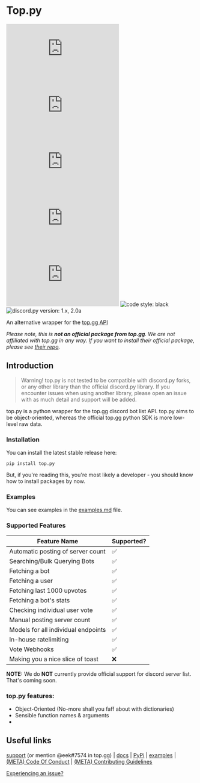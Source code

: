 # Top.py

![issues: unresolved](https://img.shields.io/github/issues/dragdev-studios/top.py?style=for-the-badge)
![pull requests: unresolved](https://img.shields.io/github/issues-pr/dragdev-studios/top.py?style=for-the-badge)
![version: unresolved](https://img.shields.io/pypi/v/top.py?style=for-the-badge)
![supported python versions: unresolved](https://img.shields.io/pypi/pyversions/top.py?style=for-the-badge)
![downloads: unresolved](https://img.shields.io/pypi/dw/top.py?style=for-the-badge)
![code style: black](https://img.shields.io/badge/code%20style-black-black?style=for-the-badge)
![discord.py version: 1.x, 2.0a](https://img.shields.io/badge/discord.py-1.x%20%7C%202.0a-blue?style=for-the-badge)

An alternative wrapper for the [top.gg API](//docs.top.gg)

_Please note, this is **not an official package from top.gg**. We are not
affiliated with top.gg in any way. If you want to install their official
package, please see [their repo](//github.com/top-gg/python-sdk)._

## Introduction

> Warning! top.py is not tested to be compatible with discord.py forks, or any other library than the official 
> discord.py library. If you encounter issues when using another library, please open an issue with as much detail
> and support will be added.

top.py is a python wrapper for the top.gg discord bot list API. top.py aims to
be object-oriented, whereas the official top.gg python SDK is more low-level raw
data.

### Installation

You can install the latest stable release here:

```shell
pip install top.py
```

But, if you're reading this, you're most likely a developer - you should know
how to install packages by now.

### Examples
You can see examples in the [examples.md](https://github.com/dragdev-studios/top.py/blob/master/examples.md) file.

### Supported Features

<!-- Note to contributors: Use these emojis below 
<!-- ✅ ❌ -->

| Feature Name                        | Supported? |
| ----------------------------------- | ---------- |
| Automatic posting of server count   | ✅         |
| Searching/Bulk Querying Bots        | ✅         |
| Fetching a bot                      | ✅         |
| Fetching a user                     | ✅         |
| Fetching last 1000 upvotes          | ✅         |
| Fetching a bot's stats              | ✅         |
| Checking individual user vote       | ✅         |
| Manual posting server count         | ✅         |
| Models for all individual endpoints | ✅         |
| In-house ratelimiting               | ✅         |
| Vote Webhooks                       | ✅         |
| Making you a nice slice of toast    | ❌         |

**NOTE:** We do **NOT** currently provide official support for discord server
list. That's coming soon.

### top.py features:

* Object-Oriented (No-more shall you faff about with dictionaries)
* Sensible function names & arguments
* 

## Useful links

[support](//discord.gg/YBNWw7nMGH) (or mention @eek#7574 in top.gg) |
[docs](//toppy.dragdev.xyz) | [PyPi](//pypi.org/project/top.py) |
[examples](/examples.md) | [\(META\) Code Of Conduct](/CODE_OF_CONDUCT.md) |
[\(META\) Contributing Guidelines](/CONTRIBUTING.md)

[Experiencing an issue?](/issues/new)
